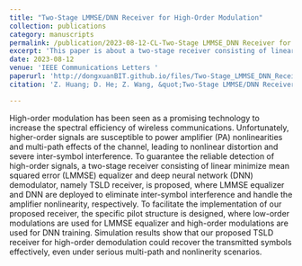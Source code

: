 ```yaml
---
title: "Two-Stage LMMSE/DNN Receiver for High-Order Modulation"
collection: publications
category: manuscripts
permalink: /publication/2023-08-12-CL-Two-Stage LMMSE_DNN Receiver for High-Order Modulation-number-13
excerpt: 'This paper is about a two-stage receiver consisting of linear minimize mean squared error (LMMSE) equalizer and deep neural network (DNN) demodulator, namely TSLD receiver.'
date: 2023-08-12
venue: 'IEEE Communications Letters '
paperurl: 'http://dongxuanBIT.github.io/files/Two-Stage_LMMSE_DNN_Receiver_for_High-Order_Modulation.pdf'
citation: 'Z. Huang; D. He; Z. Wang, &quot;Two-Stage LMMSE/DNN Receiver for High-Order Modulation,&quot; <i>IEEE Commun. Lett.</i>, vol. 27, no. 8, pp. 2068–2072, Aug. 2023.'

---
```


High-order modulation has been seen as a promising technology to increase the spectral efficiency of wireless communications. Unfortunately, higher-order signals are susceptible to power amplifier (PA) nonlinearities and multi-path effects of the channel, leading to nonlinear distortion and severe inter-symbol interference. To guarantee the reliable detection of high-order signals, a two-stage receiver consisting of linear minimize mean squared error (LMMSE) equalizer and deep neural network (DNN) demodulator, namely TSLD receiver, is proposed, where LMMSE equalizer and DNN are deployed to eliminate inter-symbol interference and handle the amplifier nonlinearity, respectively. To facilitate the implementation of our proposed receiver, the specific pilot structure is designed, where low-order modulations are used for LMMSE equalizer and high-order modulations are used for DNN training. Simulation results show that our proposed TSLD receiver for high-order demodulation could recover the transmitted symbols effectively, even under serious multi-path and nonlinerity scenarios.
